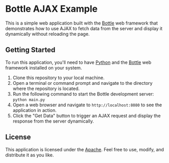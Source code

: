 # Bottle AJAX Example

This is a simple web application built with the [Bottle](https://bottlepy.org/docs/dev/) web framework that demonstrates how to use AJAX to fetch data from the server and display it dynamically without reloading the page.

## Getting Started

To run this application, you'll need to have [Python](https://www.python.org/downloads/) and the [Bottle](https://bottlepy.org/docs/dev/) web framework installed on your system.

1. Clone this repository to your local machine.
2. Open a terminal or command prompt and navigate to the directory where the repository is located.
3. Run the following command to start the Bottle development server:
  `python main.py`
4. Open a web browser and navigate to `http://localhost:8080` to see the application in action.
5. Click the "Get Data" button to trigger an AJAX request and display the response from the server dynamically.

## License

This application is licensed under the [Apache](LICENSE). Feel free to use, modify, and distribute it as you like.
